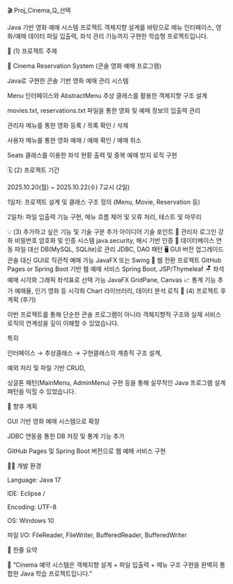 🎬 Proj_Cinema_Q_선택

Java 기반 영화 예매 시스템 프로젝트
객체지향 설계를 바탕으로 메뉴 인터페이스, 영화/예매 데이터 파일 입출력, 좌석 관리 기능까지 구현한 학습형 프로젝트입니다.

🧩 (1) 프로젝트 주제

🎥 Cinema Reservation System (콘솔 영화 예매 프로그램)

Java로 구현한 콘솔 기반 영화 예매 관리 시스템

Menu 인터페이스와 AbstractMenu 추상 클래스를 활용한 객체지향 구조 설계

movies.txt, reservations.txt 파일을 통한 영화 및 예매 정보의 입출력 관리

관리자 메뉴를 통한 영화 등록 / 목록 확인 / 삭제

사용자 메뉴를 통한 영화 예매 / 예매 확인 / 예매 취소

Seats 클래스를 이용한 좌석 현황 출력 및 중복 예매 방지 로직 구현

🗓️ (2) 프로젝트 기간

2025.10.20(월) ~ 2025.10.22(수) 7교시 (2일)

1일차: 프로젝트 설계 및 클래스 구조 정의 (Menu, Movie, Reservation 등)

2일차: 파일 입출력 기능 구현, 메뉴 흐름 제어 및 오류 처리, 테스트 및 마무리

💡 (3) 추가하고 싶은 기능 및 기술
구분	추가 아이디어	기술 포인트
🔐 관리자 로그인 강화	비밀번호 암호화 및 인증 시스템	java.security, 해시 기반 인증
💾 데이터베이스 연동	파일 대신 DB(MySQL, SQLite)로 관리	JDBC, DAO 패턴
🖥️ GUI 버전 업그레이드	콘솔 대신 GUI로 직관적 예매 가능	JavaFX 또는 Swing
📱 웹 전환 프로젝트	GitHub Pages or Spring Boot 기반 웹 예매 서비스	Spring Boot, JSP/Thymeleaf
🪑 좌석 예매 시각화	그래픽 좌석표로 선택 가능	JavaFX GridPane, Canvas
📈 통계 기능 추가	예매율, 인기 영화 등 시각화	Chart 라이브러리, 데이터 분석 로직
📝 (4) 프로젝트 후 계획 (후기)

이번 프로젝트를 통해 단순한 콘솔 프로그램이 아니라
객체지향적 구조와 실제 서비스 로직의 연계성을 깊이 이해할 수 있었습니다.

특히

인터페이스 → 추상클래스 → 구현클래스의 계층적 구조 설계,

예외 처리 및 파일 기반 CRUD,

싱글톤 패턴(MainMenu, AdminMenu) 구현
등을 통해 실무적인 Java 프로그램 설계 패턴을 익힐 수 있었습니다.

📌 향후 계획

GUI 기반 영화 예매 시스템으로 확장

JDBC 연동을 통한 DB 저장 및 통계 기능 추가

GitHub Pages 및 Spring Boot 버전으로 웹 예매 서비스 구현


👨‍💻 개발 환경

Language: Java 17

IDE: Eclipse /

Encoding: UTF-8

OS: Windows 10 

파일 I/O: FileReader, FileWriter, BufferedReader, BufferedWriter

💬 한줄 요약

🎯 “Cinema 예약 시스템은 객체지향 설계 + 파일 입출력 + 메뉴 구조 구현을 완벽히 통합한 Java 학습 프로젝트입니다.”
